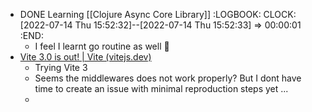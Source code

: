 - DONE Learning [[Clojure Async Core Library]]
  :LOGBOOK:
  CLOCK: [2022-07-14 Thu 15:52:32]--[2022-07-14 Thu 15:52:33] =>  00:00:01
  :END:
	- I feel I learnt go routine as well 🤔
- [Vite 3.0 is out! | Vite (vitejs.dev)](https://vitejs.dev/blog/announcing-vite3.html)
	- Trying Vite 3
	- Seems the middlewares does not work properly? But I dont have time to create an issue with minimal reproduction steps yet ...
	-